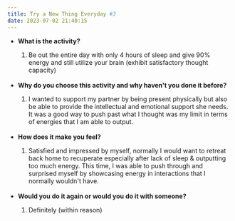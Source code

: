 ```yaml
---
title: Try a New Thing Everyday #3
date: 2023-07-02 21:40:15
---
```


<ul>
  <li><strong>What is the activity?</strong></li>
  	<ol>
  		<li>
  			Be out the entire day with only 4 hours of sleep and give 90% energy and still utilize your brain (exhibit satisfactory thought capacity) 
		</li>
	</ol>
	<br>
  <li><strong>Why do you choose this activity and why haven't you done it before?</strong></li>
  	<ol>
		<li>
  			I wanted to support my partner by being present physically but also be able to provide the intellectual and emotional support she needs. It was a good way to push past what I thought was my limit in terms of energies that I am able to output.
		</li>
	</ol>
	<br>
  <li><strong>How does it make you feel?</strong></li>
	<ol>
		<li>
  			Satisfied and impressed by myself, normally I would want to retreat back home to recuperate especially after lack of sleep & outputting too much energy. This time, I was able to push through and surprised myself by showcasing energy in interactions that I normally wouldn't have.
		</li>
	</ol>
	<br>
  <li><strong>Would you do it again or would you do it with someone?</strong></li>
  	<ol>
		<li>
  			Definitely (within reason)
		</li>
	</ol>
</ul>
